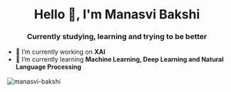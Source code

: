 <h1 align="center">Hello 👋, I'm Manasvi Bakshi</h1>
<h3 align="center">Currently studying, learning and trying to be better</h3>

- 🔭 I’m currently working on **XAI**
- 🌱 I’m currently learning **Machine Learning, Deep Learning and Natural Language Processing**


<p>&nbsp;<img align="center" src="https://github-readme-stats.vercel.app/api?username=manasvi-bakshi&show_icons=true&locale=en" alt="manasvi-bakshi" /></p>


